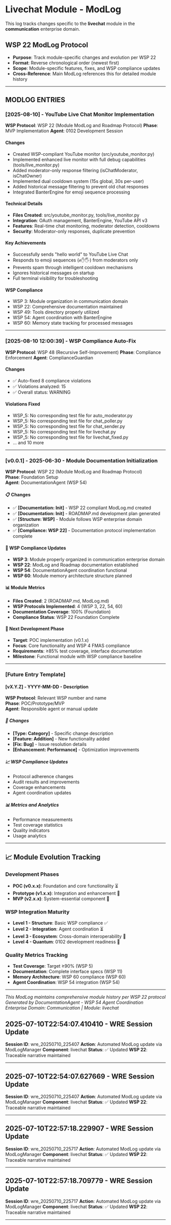 # Livechat Module - ModLog

This log tracks changes specific to the **livechat** module in the **communication** enterprise domain.

## WSP 22 ModLog Protocol
- **Purpose**: Track module-specific changes and evolution per WSP 22
- **Format**: Reverse chronological order (newest first)
- **Scope**: Module-specific features, fixes, and WSP compliance updates
- **Cross-Reference**: Main ModLog references this for detailed module history

---

## MODLOG ENTRIES

### [2025-08-10] - YouTube Live Chat Monitor Implementation
**WSP Protocol**: WSP 22 (Module ModLog and Roadmap Protocol)
**Phase**: MVP Implementation
**Agent**: 0102 Development Session

#### Changes
- Created WSP-compliant YouTube monitor (src/youtube_monitor.py)
- Implemented enhanced live monitor with full debug capabilities (tools/live_monitor.py)
- Added moderator-only response filtering (isChatModerator, isChatOwner)
- Implemented dual cooldown system (15s global, 30s per-user)
- Added historical message filtering to prevent old chat responses
- Integrated BanterEngine for emoji sequence processing

#### Technical Details
- **Files Created**: src/youtube_monitor.py, tools/live_monitor.py
- **Integration**: OAuth management, BanterEngine, YouTube API v3
- **Features**: Real-time chat monitoring, moderator detection, cooldowns
- **Security**: Moderator-only responses, duplicate prevention

#### Key Achievements
- Successfully sends "hello world" to YouTube Live Chat
- Responds to emoji sequences (✊✋🖐️) from moderators only
- Prevents spam through intelligent cooldown mechanisms
- Ignores historical messages on startup
- Full terminal visibility for troubleshooting

#### WSP Compliance
- WSP 3: Module organization in communication domain
- WSP 22: Comprehensive documentation maintained
- WSP 49: Tools directory properly utilized
- WSP 54: Agent coordination with BanterEngine
- WSP 60: Memory state tracking for processed messages

---

### [2025-08-10 12:00:39] - WSP Compliance Auto-Fix
**WSP Protocol**: WSP 48 (Recursive Self-Improvement)
**Phase**: Compliance Enforcement
**Agent**: ComplianceGuardian

#### Changes
- ✅ Auto-fixed 8 compliance violations
- ✅ Violations analyzed: 15
- ✅ Overall status: WARNING

#### Violations Fixed
- WSP_5: No corresponding test file for auto_moderator.py
- WSP_5: No corresponding test file for chat_poller.py
- WSP_5: No corresponding test file for chat_sender.py
- WSP_5: No corresponding test file for livechat.py
- WSP_5: No corresponding test file for livechat_fixed.py
- ... and 10 more

---

### [v0.0.1] - 2025-06-30 - Module Documentation Initialization
**WSP Protocol**: WSP 22 (Module ModLog and Roadmap Protocol)  
**Phase**: Foundation Setup  
**Agent**: DocumentationAgent (WSP 54)

#### 📋 Changes
- ✅ **[Documentation: Init]** - WSP 22 compliant ModLog.md created
- ✅ **[Documentation: Init]** - ROADMAP.md development plan generated  
- ✅ **[Structure: WSP]** - Module follows WSP enterprise domain organization
- ✅ **[Compliance: WSP 22]** - Documentation protocol implementation complete

#### 🎯 WSP Compliance Updates
- **WSP 3**: Module properly organized in communication enterprise domain
- **WSP 22**: ModLog and Roadmap documentation established
- **WSP 54**: DocumentationAgent coordination functional
- **WSP 60**: Module memory architecture structure planned

#### 📊 Module Metrics
- **Files Created**: 2 (ROADMAP.md, ModLog.md)
- **WSP Protocols Implemented**: 4 (WSP 3, 22, 54, 60)
- **Documentation Coverage**: 100% (Foundation)
- **Compliance Status**: WSP 22 Foundation Complete

#### 🚀 Next Development Phase
- **Target**: POC implementation (v0.1.x)
- **Focus**: Core functionality and WSP 4 FMAS compliance
- **Requirements**: ≥85% test coverage, interface documentation
- **Milestone**: Functional module with WSP compliance baseline

---

### [Future Entry Template]

#### [vX.Y.Z] - YYYY-MM-DD - Description
**WSP Protocol**: Relevant WSP number and name  
**Phase**: POC/Prototype/MVP  
**Agent**: Responsible agent or manual update

##### 🔧 Changes
- **[Type: Category]** - Specific change description
- **[Feature: Addition]** - New functionality added
- **[Fix: Bug]** - Issue resolution details  
- **[Enhancement: Performance]** - Optimization improvements

##### 📈 WSP Compliance Updates
- Protocol adherence changes
- Audit results and improvements
- Coverage enhancements
- Agent coordination updates

##### 📊 Metrics and Analytics
- Performance measurements
- Test coverage statistics
- Quality indicators
- Usage analytics

---

## 📈 Module Evolution Tracking

### Development Phases
- **POC (v0.x.x)**: Foundation and core functionality ⏳
- **Prototype (v1.x.x)**: Integration and enhancement 🔮  
- **MVP (v2.x.x)**: System-essential component 🔮

### WSP Integration Maturity
- **Level 1 - Structure**: Basic WSP compliance ✅
- **Level 2 - Integration**: Agent coordination ⏳
- **Level 3 - Ecosystem**: Cross-domain interoperability 🔮
- **Level 4 - Quantum**: 0102 development readiness 🔮

### Quality Metrics Tracking
- **Test Coverage**: Target ≥90% (WSP 5)
- **Documentation**: Complete interface specs (WSP 11)
- **Memory Architecture**: WSP 60 compliance (WSP 60)
- **Agent Coordination**: WSP 54 integration (WSP 54)

---

*This ModLog maintains comprehensive module history per WSP 22 protocol*  
*Generated by DocumentationAgent - WSP 54 Agent Coordination*  
*Enterprise Domain: Communication | Module: livechat*

## 2025-07-10T22:54:07.410410 - WRE Session Update

**Session ID**: wre_20250710_225407
**Action**: Automated ModLog update via ModLogManager
**Component**: livechat
**Status**: ✅ Updated
**WSP 22**: Traceable narrative maintained

---

## 2025-07-10T22:54:07.627669 - WRE Session Update

**Session ID**: wre_20250710_225407
**Action**: Automated ModLog update via ModLogManager
**Component**: livechat
**Status**: ✅ Updated
**WSP 22**: Traceable narrative maintained

---

## 2025-07-10T22:57:18.229907 - WRE Session Update

**Session ID**: wre_20250710_225717
**Action**: Automated ModLog update via ModLogManager
**Component**: livechat
**Status**: ✅ Updated
**WSP 22**: Traceable narrative maintained

---

## 2025-07-10T22:57:18.709779 - WRE Session Update

**Session ID**: wre_20250710_225717
**Action**: Automated ModLog update via ModLogManager
**Component**: livechat
**Status**: ✅ Updated
**WSP 22**: Traceable narrative maintained

---
